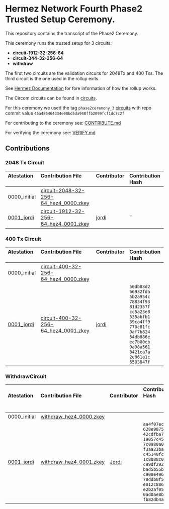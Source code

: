 # Hermez Network Fourth Phase2 Trusted Setup Ceremony.

This repository contains the transcript of the Phase2 Ceremony.

This ceremony runs the trusted setup for 3 circuits:

* **circuit-1912-32-256-64**
* **circuit-344-32-256-64**
* **withdraw**

The first two circuits are the validation circuits for 2048Tx and 400 Txs.  The third circuit is the one used in the rollup exits.

See [Hermez Documentation](https://docs.hermez.io/#/) for fore information of how the rollup works.

The Circom circuits can be found in [circuits](https://github.com/hermeznetwork/circuits).

For this ceremony we used the tag `phase2ceremony_3` [circuits](https://github.com/hermeznetwork/circuits) with repo commit value  `45a486464334e08bd5da948ffb2099fcf1dc7c2f`

For contributing to the ceremony see: [CONTRIBUTE.md](CONTRIBUTE.md)

For verifying the ceremony see: [VERIFY.md](VERIFY.md)

## Contributions

### 2048 Tx Circuit

| Atestation<br>&nbsp; | Contribution File<br>&nbsp; | Contributor<br>&nbsp; | Contribution Hash &nbsp; &nbsp; &nbsp; &nbsp; &nbsp; &nbsp; |
|:-----|:------------ |:-----|:--------------------------------------|
| 0000_initial | [circuit-2048-32-256-64_hez4_0000.zkey](https://hermez.s3-eu-west-1.amazonaws.com/circuit-2048-32-256-64_hez4_0000.zkey)     | |
| [0001_jordi](https://github.com/hermeznetwork/phase2ceremony_4/tree/main/0001_jordi) | [circuit-1912-32-256-64_hez4_0001.zkey](https://hermez.s3-eu-west-1.amazonaws.com/circuit-1912-32-256-64_hez4_0001.zkey)     | [jordi](https://keybase.io/jbaylina)  | `` |


### 400 Tx Circuit

| Atestation<br>&nbsp; | Contribution File<br>&nbsp; | Contributor<br>&nbsp; | Contribution Hash &nbsp; &nbsp; &nbsp; &nbsp; |
|:-----|:------------ |:-----|:--------------------------------------|
| 0000_initial | [circuit-400-32-256-64_hez4_0000.zkey](https://hermez.s3-eu-west-1.amazonaws.com/circuit-400-32-256-64_hez4_0000.zkey)     | |
| [0001_jordi](https://github.com/hermeznetwork/phase2ceremony_4/tree/main/0001_jordi) | [circuit-400-32-256-64_hez4_0001.zkey](https://hermez.s3-eu-west-1.amazonaws.com/circuit-400-32-256-64_hez4_0001.zkey)     | [jordi](https://keybase.io/jbaylina)  | `50db83d2 66932fda`<br>`5b2a954c 78834f93`<br>`81d2357f cc5a23e8`<br>`535abfb1 39ca4ff9`<br>`770c81fc 0af7b824`<br>`54db886e ec7b00eb`<br>`0a98a561 8421ca7a`<br>`2e861a1c 6503847f` |

### WithdrawCircuit

| Atestation<br>&nbsp; | Contribution File<br>&nbsp; | Contributor<br>&nbsp; | Contribution Hash &nbsp; &nbsp; &nbsp; &nbsp; &nbsp; &nbsp; &nbsp; &nbsp; &nbsp; &nbsp; &nbsp; &nbsp;&nbsp; &nbsp; <br> &nbsp; |
|:-----|:------------ |:-----|:--------------------------------------|
| 0000_initial | [withdraw_hez4_0000.zkey](https://hermez.s3-eu-west-1.amazonaws.com/withdraw_hez4_0000.zkey)     | |
| [0001_jordi](https://github.com/hermeznetwork/phase2ceremony_4/tree/main/0001_jordi) | [withdraw_hez4_0001.zkey](https://hermez.s3-eu-west-1.amazonaws.com/withdraw_hez4_0001.zkey)     | [Jordi](https://keybase.io/jbaylina)  |     `aa4f07ec 628e9875`<br>`42cdfba7 19057c45`<br>`7c0980a0 f3aa23ba`<br>`c45140fc 1c8088c0`<br>`c99df292 bad5b55b`<br>`c908e496 70ddb0f5`<br>`e012c886 e2b2af05`<br>`0ad0ae8b fb82db4a`|


